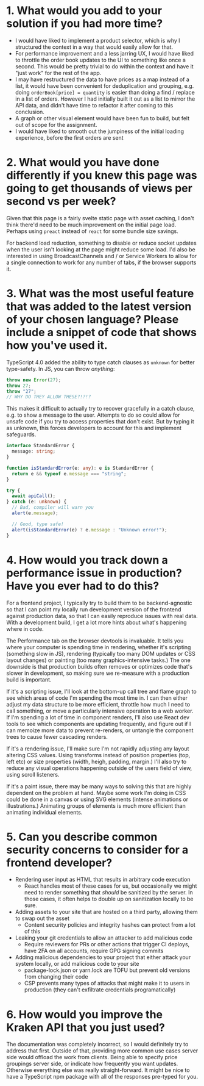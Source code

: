 # 1. What would you add to your solution if you had more time?

- I would have liked to implement a product selector, which is why I structured the context in a way that would easily allow for that.
- For performance improvement and a less jarring UX, I would have liked to throttle the order book updates to the UI to something like once a second. This would be pretty trivial to do within the context and have it "just work" for the rest of the app.
- I may have restructured the data to have prices as a map instead of a list, it would have been convenient for deduplication and grouping, e.g. doing `orderBook[price] = quantity` is easier than doing a find / replace in a list of orders. However I had initially built it out as a list to mirror the API data, and didn't have time to refactor it after coming to this conclusion.
- A graph or other visual element would have been fun to build, but felt out of scope for the assignment.
- I would have liked to smooth out the jumpiness of the initial loading experience, before the first orders are sent

# 2. What would you have done differently if you knew this page was going to get thousands of views per second vs per week?

Given that this page is a fairly svelte static page with asset caching, I don't
think there'd need to be much improvement on the initial page load. Perhaps
using `preact` instead of `react` for some bundle size savings.

For backend load reduction, something to disable or reduce socket updates when
the user isn't looking at the page might reduce some load. I'd also be
interested in using BroadcastChannels and / or Service Workers to allow for a
single connection to work for any number of tabs, if the browser supports it.

# 3. What was the most useful feature that was added to the latest version of your chosen language? Please include a snippet of code that shows how you've used it.

TypeScript 4.0 added the ability to type catch clauses as `unknown` for better
type-safety. In JS, you can throw _anything_:

```ts
throw new Error(27);
throw 27;
throw "27";
// WHY DO THEY ALLOW THESE?!?!?
```

This makes it difficult to actually try to recover gracefully in a catch clause,
e.g. to show a message to the user. Attempts to do so could allow for unsafe
code if you try to access properties that don't exist. But by typing it as
unknown, this forces developers to account for this and implement safeguards.

```ts
interface StandardError {
  message: string;
}

function isStandardError(e: any): e is StandardError {
  return e && typeof e.message === "string";
}

try {
  await apiCall();
} catch (e: unknown) {
  // Bad, compiler will warn you
  alert(e.message);

  // Good, type safe!
  alert(isStandardError(e) ? e.message : "Unknown error!");
}
```

# 4. How would you track down a performance issue in production? Have you ever had to do this?

For a frontend project, I typically try to build them to be backend-agnostic so
that I can point my locally run development version of the frontend against
production data, so that I can easily reproduce issues with real data. With a
development build, I get a lot more hints about what's happening where in code.

The Performance tab on the browser devtools is invaluable. It tells you where
your computer is spending time in rendering, whether it's scripting (something
slow in JS), rendering (typically too many DOM updates or CSS layout changes)
or painting (too many graphics-intensive tasks.) The one downside is that
production builds often removes or optimizes code that's slower in development,
so making sure we re-measure with a production build is important.

If it's a scripting issue, I'll look at the bottom-up call tree and flame graph
to see which areas of code I'm spending the most time in. I can then either
adjust my data structure to be more efficient, throttle how much I need to call
something, or move a particularly intensive operation to a web worker. If I'm
spending a lot of time in component renders, I'll also use React dev tools to
see which components are updating frequently, and figure out if I can memoize
more data to prevent re-renders, or untangle the component trees to cause
fewer cascading renders.

If it's a rendering issue, I'll make sure I'm not rapidly adjusting any layout
altering CSS values. Using transforms instead of position properties (top, left
etc) or size properties (width, heigh, padding, margin.) I'll also try to
reduce any visual operations happening outside of the users field of view, using
scroll listeners.

If it's a paint issue, there may be many ways to solving this that are highly
dependent on the problem at hand. Maybe some work I'm doing in CSS could be
done in a canvas or using SVG elements (intense animations or illustrations.)
Animating groups of elements is much more efficient than animating individual
elements.

# 5. Can you describe common security concerns to consider for a frontend developer?

- Rendering user input as HTML that results in arbitrary code execution
  - React handles most of these cases for us, but occasionally we might need to render something that _should_ be sanitized by the server. In those cases, it often helps to double up on sanitization locally to be sure.
- Adding assets to your site that are hosted on a third party, allowing them to swap out the asset
  - Content security policies and integrity hashes can protect from a lot of this
- Leaking your git credentials to allow an attacker to add malicious code
  - Require reviewers for PRs or other actions that trigger CI deploys, have 2FA on all accounts, require GPG signing commits
- Adding malicious dependencies to your project that either attack your system locally, or add malicious code to your site
  - package-lock.json or yarn.lock are TOFU but prevent old versions from changing their code
  - CSP prevents many types of attacks that might make it to users in production (they can't exfiltrate credentials programatically)

# 6. How would you improve the Kraken API that you just used?

The documentation was completely incorrect, so I would definitely try to address
that first. Outside of that, providing more common use cases server side would
offload the work from clients. Being able to specify price groupings server side,
or indicate how frequently you want updates. Otherwise everything else was really
straight-forward. It might be nice to have a TypeScript npm package with all of
the responses pre-typed for you.

